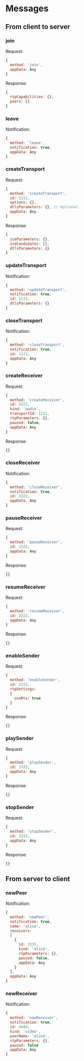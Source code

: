 # Messages


## From client to server


### join

Request:

```js
{
  method: 'join',
  appData: Any
}
```

Response:

```js
{
  rtpCapabilities: {},
  peers: []
}
```


### leave

Notification:

```js
{
  method: 'leave',
  notification: true,
  appData: Any
}
```


### createTransport

Request:

```js
{
  method: 'createTransport',
  id: 1111,
  options: {},
  dtlsParameters: {}, // Optional.
  appData: Any
}
```

Response:

```js
{
  iceParameters: {},
  iceCandidates: [],
  dtlsParameters: {}
}
```


### updateTransport

Notification:

```js
{
  method: 'updateTransport',
  notification: true,
  id: 1111,
  dtlsParameters: {}
}
```


### closeTransport

Notification:

```js
{
  method: 'closeTransport',
  notification: true,
  id: 1111,
  appData: Any
}
```


### createReceiver

Request:

```js
{
  method: 'createReceiver',
  id: 2222,
  kind: 'audio',
  transportId: 1111,
  rtpParameters: {},
  paused: false,
  appData: Any
}
```

Response:

```js
{}
```


### closeReceiver

Notification:

```js
{
  method: 'closeReceiver',
  notification: true,
  id: 2222,
  appData: Any
}
```


### pauseReceiver

Request:

```js
{
  method: 'pauseReceiver',
  id: 2222,
  appData: Any
}
```

Response:

```js
{}
```


### resumeReceiver

Request:

```js
{
  method: 'resumeReceiver',
  id: 2222,
  appData: Any
}
```

Response:

```js
{}
```


### enableSender

Request:

```js
{
  method: 'enableSender',
  id: 2222,
  rtpSettings:
  {
    useRtx: true
  }
}
```

Response:

```js
{}
```


### playSender

Request:

```js
{
  method: 'playSender',
  id: 3333,
  appData: Any
}
```

Response:

```js
{}
```


### stopSender

Request:

```js
{
  method: 'stopSender',
  id: 3333,
  appData: Any
}
```

Response:

```js
{}
```


## From server to client


### newPeer

Notification:

```js
{
  method: 'newPeer',
  notification: true,
  name: 'alice',
  receivers:
  [
    {
      id: 3333,
      kind: 'alice',
      rtpParameters: {},
      paused: false,
      appData: Any
    }
  ],
  appData: Any
}
```


### newReceiver

Notification:

```js
{
  method: 'newReceiver',
  notification: true,
  id: 4444,
  kind: 'video',
  peerName: 'alice',
  rtpParameters: {},
  paused: false
  appData: Any
}
```

